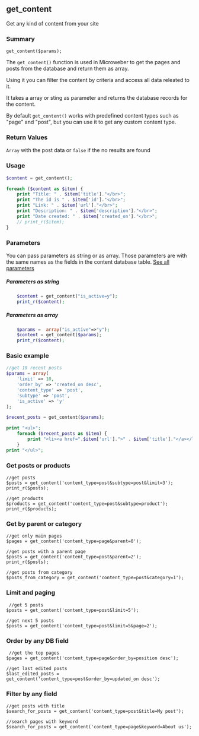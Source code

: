 ## get_content

Get any kind of content from your site

### Summary

    get_content($params);

The `get_content()` function is used in Microweber to get the pages and posts from the database and return them as array. 

Using it you can filter the content by criteria and access all data releated to it.

It takes a array or sting as parameter and returns the database records for the content.

By default `get_content()` works with predefined content types such as "page" and "post", but you can use it to get any custom content type.

### Return Values

`Array` with the post data or `false` if the no results are found

### Usage
```php
$content = get_content();

foreach ($content as $item) {
    print "Title: " . $item['title']."</br>";
    print "The id is " . $item['id']."</br>";
    print "Link: " . $item['url']."</br>";
    print "Description: " . $item['description']."</br>";
    print "Date created: " . $item['created_on']."</br>";
    // print_r($item);
} 
```

### Parameters

You can pass parameters as string or as array. Those parameters are with the same names as the fields in the content database table.  [See all parameters](../developer-guide/sql-schema/content.md "")

##### Parameters as string
```php
    $content = get_content("is_active=y");
    print_r($content);
```
##### Parameters as array
```php
    $params =  array("is_active"=>"y");
    $content = get_content($params);
    print_r($content);
```

### Basic example
```php
//get 10 recent posts 
$params = array(
    'limit' => 10, 
    'order_by' => 'created_on desc',
    'content_type' => 'post', 
    'subtype' => 'post', 
    'is_active' => 'y'
);

$recent_posts = get_content($params);

print "<ul>";
    foreach ($recent_posts as $item) {
        print "<li><a href=".$item['url'].">" . $item['title']."</a></li>";
    }
print "</ul>";
```
### Get posts or products

    //get posts
    $posts = get_content('content_type=post&subtype=post&limit=3');
    print_r($posts);

    //get products
    $products = get_content('content_type=post&subtype=product');
    print_r($products);

### Get by parent or category

    //get only main pages
    $pages = get_content('content_type=page&parent=0');

    //get posts with a parent page 
    $posts = get_content('content_type=post&parent=2');
    print_r($posts);

    //get posts from category 
    $posts_from_category = get_content('content_type=post&category=1');

### Limit and paging

     //get 5 posts
    $posts = get_content('content_type=post&limit=5');

    //get next 5 posts
    $posts = get_content('content_type=post&limit=5&page=2');

### Order by any DB field

     //get the top pages 
    $pages = get_content('content_type=page&order_by=position desc');

    //get last edited posts
    $last_edited_posts = get_content('content_type=post&order_by=updated_on desc');

### Filter by any field

    //get posts with title
    $search_for_posts = get_content('content_type=post&title=My post');

    //search pages with keyword
    $search_for_posts = get_content('content_type=page&keyword=About us');

 
